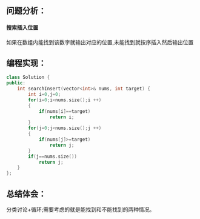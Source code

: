 ## 问题分析：
#### 搜索插入位置
如果在数组内能找到该数字就输出对应的位置,未能找到就按序插入然后输出位置
## 编程实现：
```C++
class Solution {
public:
    int searchInsert(vector<int>& nums, int target) {
        int i=0,j=0;
        for(i=0;i<nums.size();i ++)
        {
            if(nums[i]==target)
                return i;
        }
        for(j=0;j<nums.size();j ++)
        {
            if(nums[j]>=target)
                return j;
        }
        if(j==nums.size())
            return j;
    }
};
```
## 总结体会：
分类讨论+循环;需要考虑的就是能找到和不能找到的两种情况。
